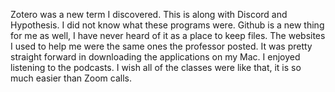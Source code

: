 Zotero was a new term I discovered. This is along with Discord and Hypothesis. 
I did not know what these programs were. 
Github is a new thing for me as well, I have never heard of it as a place to keep files. 
The websites I used to help me were the same ones the professor posted. It was pretty straight forward in downloading the applications on my Mac. 
I enjoyed listening to the podcasts. I wish all of the classes were like that, it is so much easier than Zoom calls. 
